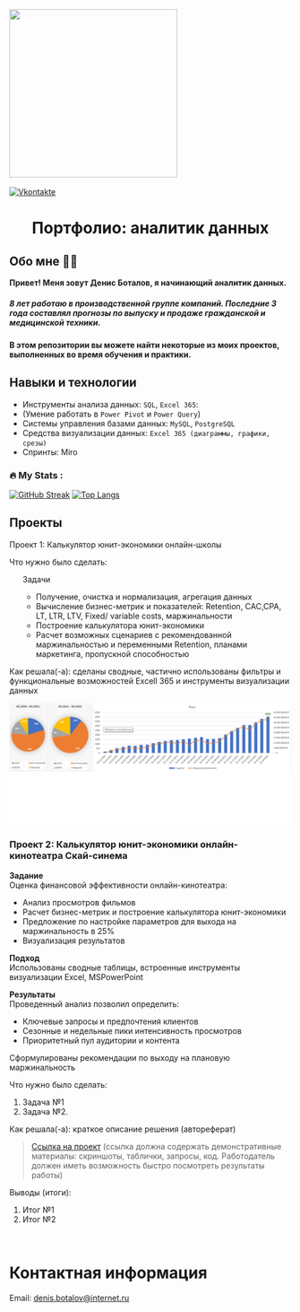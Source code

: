 <img src="https://media.giphy.com/media/hE7qzzcOwXh5u/giphy.gif" width="300" height="300">

[![Vkontakte](https://img.shields.io/badge/VK-green?logo=VK&logoColor=white)](https://vk.com/id9614535)
<h1 align="center">Портфолио: аналитик данных

## Обо мне :man_technologist:

**Привет! Меня зовут Денис Боталов, я начинающий аналитик данных.** 

<h5>8 лет работаю в производственной группе компаний. Последние 3 года составлял прогнозы по выпуску и продаже гражданской и медицинской техники.</h5>
 
**В этом репозитории вы можете найти некоторые из моих проектов, выполненных во время обучения и практики.**


## Навыки и технологии
- Инструменты анализа данных: ``SQL``, ``Excel 365``: 
- (Умение работать в ``Power Pivot`` и ``Power Query``)
- Системы управления базами данных: ``MySQL``, ``PostgreSQL``
- Средства визуализации данных: ``Excel 365 (диаграммы, графики, срезы)``
- Спринты: Miro

### :fire: My Stats :
[![GitHub Streak](http://github-readme-streak-stats.herokuapp.com?user=BotalovD&theme=dark&background=000000)](https://git.io/streak-stats)
[![Top Langs](https://github-readme-stats.vercel.app/api/top-langs/?username=BotalovD&layout=compact&theme=vision-friendly-dark)](https://github.com/anuraghazra/github-readme-stats)

## Проекты
<p> Проект 1: Калькулятор юнит-экономики онлайн-школы</p>
<p>Что нужно было сделать:<p>
<ol>
   Задачи
 
 - Получение, очистка и нормализация, агрегация данных
 - Вычисление бизнес-метрик и показателей: Retention, CAC,CPA, LT, LTR, LTV, Fixed/ variable costs, маржинальности
 - Построение калькулятора юнит-экономики
 - Расчет возможных сценариев с рекомендованной маржинальностью и переменными Retention, планами маркетинга, пропускной способностью
 </ol>

<p>Как решала(-а): сделаны сводные, частично использованы фильтры и функциональные возможностей Excell 365 и инструменты визуализации данных<p>

![Школаоналайн](https://github.com/BotalovD/generald/blob/main/%D0%BE%D0%BD%D0%BB%D0%B0%D0%B9%D0%BD%20%D1%88%D0%BA%D0%BE%D0%BB%D0%B0%20%D0%93%D1%80%D0%B0%D1%84%D0%B8%D0%BA%D0%B8.png)

### Проект 2: Калькулятор юнит-экономики онлайн-кинотеатра Скай-синема


**Задание**  
Оценка финансовой эффективности онлайн-кинотеатра:
- Анализ просмотров фильмов
- Расчет бизнес-метрик и построение калькулятора юнит-экономики
- Предложение по настройке параметров для выхода на маржинальность в 25%
- Визуализация результатов

**Подход**  
Использованы сводные таблицы, встроенные инструменты визуализации Excel, MSPowerPoint  

**Результаты**  
Проведенный анализ позволил определить:
- Ключевые запросы и предпочтения клиентов
- Сезонные и недельные пики интенсивность просмотров
- Приоритетный пул аудитории и контента

Сформулированы рекомендации по выходу на плановую маржинальность

<p>Что нужно было сделать:<p>
<ol>
  <li>Задача №1</li>
  <li>Задача №2.</li>
</ol>

<p>Как решала(-а): краткое описание решения (автореферат)<p>

> <a href="https://drive.google.com/drive/folders/11HcEeqniyrCMjuwHZ0GLysX0A2SEv-_x">Ссылка на проект</a>
 (ссылка должна содержать демонстративные материалы: скриншоты, таблички, запросы, код. Работодатель должен иметь возможность быстро посмотреть результаты работы)
 
<p>Выводы (итоги):<p>
<ol>
  <li>Итог №1</li>
  <li>Итог №2</li>
</ol>
<br> 

# Контактная информация
Email: <denis.botalov@internet.ru>
